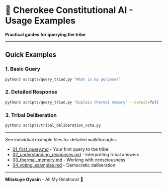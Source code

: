 # 🦅 Cherokee Constitutional AI - Usage Examples

**Practical guides for querying the tribe**

---

## Quick Examples

### 1. Basic Query
```bash
python3 scripts/query_triad.py "What is my purpose?"
```

### 2. Detailed Response
```bash
python3 scripts/query_triad.py "Explain thermal memory" --detail=full
```

### 3. Tribal Deliberation
```bash
python3 scripts/tribal_deliberation_vote.py
```

---

See individual example files for detailed walkthroughs:
- [01_first_query.md](01_first_query.md) - Your first query to the tribe
- [02_understanding_responses.md](02_understanding_responses.md) - Interpreting tribal answers
- [03_thermal_memory.md](03_thermal_memory.md) - Working with consciousness
- [04_voting_examples.md](04_voting_examples.md) - Democratic deliberation

---

**Mitakuye Oyasin** - All My Relations! 🦅

